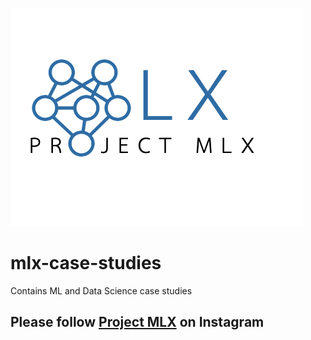 ![alt text](https://github.com/project-mlx/mlx-case-studies/blob/main/Logo.png)
# mlx-case-studies
Contains ML and Data Science case studies

## Please follow [Project MLX](https://www.instagram.com/project.mlx/) on Instagram 
